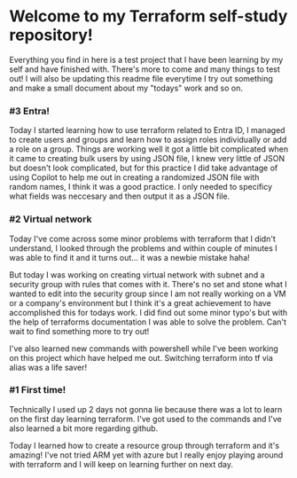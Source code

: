 <h1>Welcome to my Terraform self-study repository!</h1>

Everything you find in here is a test project that I have been learning by my self and have finished with. There's more to come and many things to test out!
I will also be updating this readme file everytime I try out something and make a small document about my "todays" work and so on.

<h3>#3 Entra!</h3>
Today I started learning how to use terraform related to Entra ID, I managed to create users and groups and learn how to assign roles individually or add a role on a group. Things are working well it got a little bit complicated when it came to creating bulk users by using JSON file, I knew very little of JSON but doesn't look complicated, but for this practice I did take  advantage of using Copilot to help me out in creating a randomized JSON file with random names, I think it was a good practice. I only needed to specificy what fields was neccesary and then output it as a JSON file.



<h3>#2 Virtual network</h3>
Today I've come across some minor problems with terraform that I didn't understand, I looked through the problems and within couple of minutes I was able to find it and it turns out... it was a newbie mistake haha!

But today I was working on creating virtual network with subnet and a security group with rules that comes with it. There's no set and stone what I wanted to edit into the security group since I am not really working on a VM or a company's environment but I think it's a great achievement to have accomplished this for todays work. I did find out some minor typo's but with the help of terraforms documentation I was able to solve the problem. Can't wait to find something more to try out!

I've also learned new commands with powershell while I've been working on this project which have helped me out. Switching terraform into tf via alias was a life saver!



<h3>#1 First time!</h3>
Technically I used up 2 days not gonna lie because there was a lot to learn on the first day learning terraform. I've got used to the commands and I've also learned a bit more regarding github.

Today I learned how to create a resource group through terraform and it's amazing! I've not tried ARM yet with azure but I really enjoy playing around with terraform and I will keep on learning further on next day.